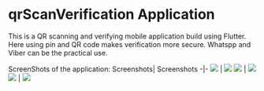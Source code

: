 # qrScanVerification Application 

This is a QR scanning and verifying mobile application build using Flutter. Here using pin and QR code makes verification more secure. Whatspp and Viber can be the practical use.

ScreenShots of the application:
Screenshots| Screenshots
-|-
![](/images/1.png)   |  ![](/images/2.png)
![](/images/3.png)    | ![](/images/4.png)
![](/images/5.png)    | ![](/images/6.png)